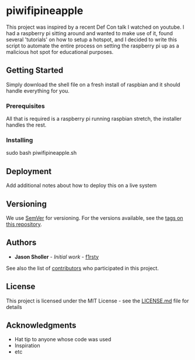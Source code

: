 # piwifipineapple

This project was inspired by a recent Def Con talk I watched on youtube. I had a raspberry pi sitting around and wanted to make use of it, found several 'tutorials' on how to setup a hotspot, and I decided to write this script to automate the entire process on setting the raspberry pi up as a malicious hot spot for educational purposes.

## Getting Started

Simply download the shell file on a fresh install of raspbian and it should handle everything for you.

### Prerequisites

All that is required is a raspberry pi running raspbian stretch, the installer handles the rest.

### Installing

sudo bash piwifipineapple.sh

## Deployment

Add additional notes about how to deploy this on a live system

## Versioning

We use [SemVer](http://semver.org/) for versioning. For the versions available, see the [tags on this repository](https://github.com/your/project/tags). 

## Authors

* **Jason Sholler** - *Initial work* - [f1rsty](https://github.com/f1rsty)

See also the list of [contributors](https://github.com/your/project/contributors) who participated in this project.

## License

This project is licensed under the MIT License - see the [LICENSE.md](LICENSE.md) file for details

## Acknowledgments

* Hat tip to anyone whose code was used
* Inspiration
* etc
